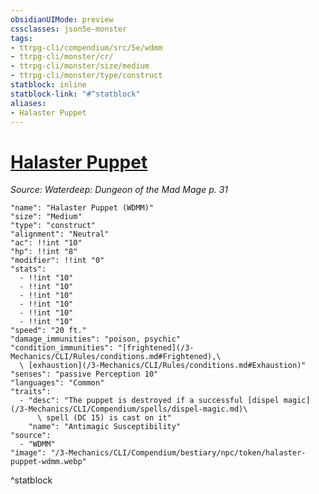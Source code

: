 ```yaml
---
obsidianUIMode: preview
cssclasses: json5e-monster
tags:
- ttrpg-cli/compendium/src/5e/wdmm
- ttrpg-cli/monster/cr/
- ttrpg-cli/monster/size/medium
- ttrpg-cli/monster/type/construct
statblock: inline
statblock-link: "#^statblock"
aliases:
- Halaster Puppet
---
```

# [Halaster Puppet](3-Mechanics\CLI\Compendium\bestiary\npc/halaster-puppet-wdmm.md)
*Source: Waterdeep: Dungeon of the Mad Mage p. 31*  

```statblock
"name": "Halaster Puppet (WDMM)"
"size": "Medium"
"type": "construct"
"alignment": "Neutral"
"ac": !!int "10"
"hp": !!int "8"
"modifier": !!int "0"
"stats":
  - !!int "10"
  - !!int "10"
  - !!int "10"
  - !!int "10"
  - !!int "10"
  - !!int "10"
"speed": "20 ft."
"damage_immunities": "poison, psychic"
"condition_immunities": "[frightened](/3-Mechanics/CLI/Rules/conditions.md#Frightened),\
  \ [exhaustion](/3-Mechanics/CLI/Rules/conditions.md#Exhaustion)"
"senses": "passive Perception 10"
"languages": "Common"
"traits":
  - "desc": "The puppet is destroyed if a successful [dispel magic](/3-Mechanics/CLI/Compendium/spells/dispel-magic.md)\
      \ spell (DC 15) is cast on it"
    "name": "Antimagic Susceptibility"
"source":
  - "WDMM"
"image": "/3-Mechanics/CLI/Compendium/bestiary/npc/token/halaster-puppet-wdmm.webp"
```
^statblock